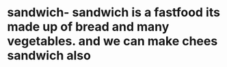 # sandwich- sandwich is a fastfood its made up of bread and many vegetables. and we can make chees sandwich also 